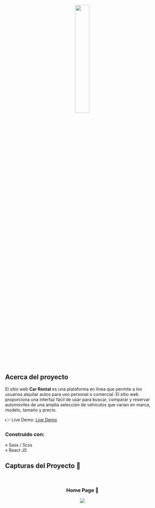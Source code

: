 <div align='center'><img style="width:30%" src='https://github.com/BlandroDev/Car-Rental/assets/129313001/41890a9a-60e8-45b3-a18d-aa892066b7fa'/></div>

<h2>Acerca del proyecto</h2>

  <p>El sitio web <b>Car Rental</b> es una plataforma en línea que permite a los usuarios alquilar autos para uso personal o comercial. El sitio web proporciona una interfaz fácil de usar para buscar, comparar y reservar automóviles de una amplia selección de vehículos que varían en marca, modelo, tamaño y precio.</p>

👉 Live Demo: <a href='https://car-rental-kappa.vercel.app/'>Live Demo</a>

<h3>Construido con:</h3>

» Sass / Scss <br>
» React JS

<h2>Capturas del Proyecto 📸</h2>
<br>
<h3 align='center'>Home Page 🏡</h3>

<div align='center'>
<img src='https://github.com/BlandroDev/Car-Rental/assets/129313001/ea8ca72c-e0c9-4a1d-810f-39617c028c27'/>

</div>
